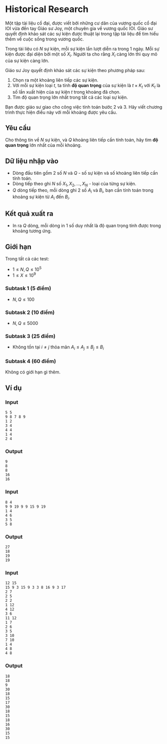 # Historical Research

Một tập tài liệu cổ đại, được viết bởi những cư dân của vương quốc cổ đại IOI vừa đến tay Giáo sư Joy, một chuyên gia về vương quốc IOI. Giáo sư quyết định khảo sát các sự kiện được thuật lại trong tập tài liệu để tìm hiểu thêm về cuộc sống trong vương quốc.

Trong tài liệu có $N$ sự kiện, mỗi sự kiện lần lượt diễn ra trong 1 ngày. Mỗi sự kiện được đại diện bởi một số $X_i$. Người ta cho rằng $X_i$ càng lớn thì quy mô của sự kiện càng lớn.

Giáo sư Joy quyết định khảo sát các sự kiện theo phương pháp sau:

1. Chọn ra một khoảng liên tiếp các sự kiện.
2. Với mỗi sự kiện loại $t$, ta tính **độ quan trọng** của sự kiện là $t \times K_t$ với $K_t$ là số lần xuất hiện của sự kiện $t$ trong khoảng đã chọn.
3. Tìm độ quan trọng lớn nhất trong tất cả các loại sự kiện.

Bạn được giáo sư giao cho công việc tính toán bước 2 và 3. Hãy viết chương trình thực hiện điều này với mỗi khoảng được yêu cầu.

## Yêu cầu

Cho thông tin về $N$ sự kiện, và $Q$ khoảng liên tiếp cần tính toán, hãy tìm **độ quan trọng** lớn nhất của mỗi khoảng.

## Dữ liệu nhập vào

- Dòng đầu tiên gồm 2 số $N$ và $Q$ - số sự kiện và số khoảng liên tiếp cần tính toán.
- Dòng tiếp theo ghi $N$ số $X_1, X_2, ..., X_N$ - loại của từng sự kiện.
- $Q$ dòng tiếp theo, mỗi dòng ghi 2 số $A_i$ và $B_i$, bạn cần tính toán trong khoảng sự kiện từ $A_i$ đến $B_i$.

## Kết quả xuất ra

- In ra $Q$ dòng, mỗi dòng in 1 số duy nhất là độ quan trọng tính được trong khoảng tương ứng.

## Giới hạn

Trong tất cả các test:

- $1 \le N, Q \le 10^5$
- $1 \le X \le 10^9$

### Subtask 1 (5 điểm)

- $N, Q \le 100$

### Subtask 2 (10 điểm)

- $N, Q \le 5000$

### Subtask 3 (25 điểm)

- Không tồn tại $i \neq j$ thỏa mãn $A_i \le A_j \le B_j \le B_i$

### Subtask 4 (60 điểm)

Không có giới hạn gì thêm.

## Ví dụ

### Input
```
5 5
9 8 7 8 9
1 2
3 4
4 4
1 4
2 4
```

### Output
```
9
8
8
16
16
```

### Input
```
8 4
9 9 19 9 9 15 9 19
1 4
4 6
3 5
5 8
```

### Output
```
27
18
19
19
```

### Input
```
12 15
15 9 3 15 9 3 3 8 16 9 3 17
2 7
2 5
2 2
1 12
4 12
3 6
11 12
1 7
2 6
3 5
3 10
7 10
1 4
4 8
4 8
```

### Output
```
18
18
9
30
18
15
17
30
18
15
18
16
30
15
15
```